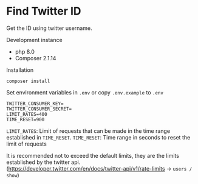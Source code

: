 # Find Twitter ID
Get the ID using twitter username.

Development instance
- php 8.0
- Composer 2.1.14

Installation
```
composer install
```

Set environment variables in `.env` or copy `.env.example` to `.env`
```
TWITTER_CONSUMER_KEY=
TWITTER_CONSUMER_SECRET=
LIMIT_RATES=400
TIME_RESET=900
```
`LIMIT_RATES`: Limit of requests that can be made in the time range established in `TIME_RESET`.
`TIME_RESET`: Time range in seconds to reset the limit of requests

It is recommended not to exceed the default limits, they are the limits established by the twitter api. (https://developer.twitter.com/en/docs/twitter-api/v1/rate-limits -> `users / show`)
